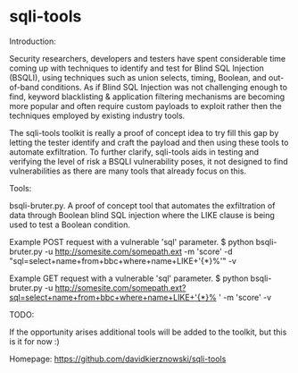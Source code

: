 # sqli-tools 

Introduction:

Security researchers, developers and testers have spent considerable time 
coming up with techniques to identify and test for Blind SQL Injection (BSQLI), 
using techniques such as union selects, timing, Boolean, and out-of-band 
conditions. As if Blind SQL Injection was not challenging enough to find, 
keyword blacklisting & application filtering mechanisms are becoming more 
popular and often require custom payloads to exploit rather then the techniques 
employed by existing industry tools. 

The sqli-tools toolkit is really a proof of concept idea to try fill this gap 
by letting the tester identify and craft the payload and then using these tools 
to automate exfiltration. To further clarify, sqli-tools aids in testing and 
verifying the level of risk a BSQLI vulnerability poses, it not designed to 
find vulnerabilities as there are many tools that already focus on this. 

Tools:

bsqli-bruter.py. A proof of concept tool that automates the exfiltration of 
data through Boolean blind SQL injection where the LIKE clause is being used to 
test a Boolean condition.

Example POST request with a vulnerable 'sql' parameter.
$ python bsqli-bruter.py -u http://somesite.com/somepath.ext -m 'score' -d 
"sql=select+name+from+bbc+where+name+LIKE+'{*}%'" -v
	
Example GET request with a vulnerable 'sql' parameter.
$ python bsqli-bruter.py -u 
http://somesite.com/somepath.ext?sql=select+name+from+bbc+where+name+LIKE+'{*}%
' -m 'score' -v

TODO:

If the opportunity arises additional tools will be added to the toolkit, but 
this is it for now :)

Homepage:
https://github.com/davidkierznowski/sqli-tools
